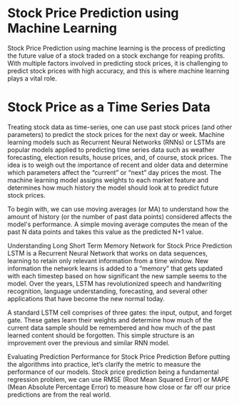 # Stock Price Prediction using Machine Learning
Stock Price Prediction using machine learning is the process of predicting the future value of a stock traded on a stock exchange for reaping profits. With multiple factors involved in predicting stock prices, it is challenging to predict stock prices with high accuracy, and this is where machine learning plays a vital role. 

# Stock Price as a Time Series Data
Treating stock data as time-series, one can use past stock prices (and other parameters) to predict the stock prices for the next day or week. Machine learning models such as Recurrent Neural Networks (RNNs) or LSTMs are popular models applied to predicting time series data such as weather forecasting, election results, house prices, and, of course, stock prices. The idea is to weigh out the importance of recent and older data and determine which parameters affect the “current” or “next” day prices the most. The machine learning model assigns weights to each market feature and determines how much history the model should look at to predict future stock prices.

To begin with, we can use moving averages (or MA) to understand how the amount of history (or the number of past data points) considered affects the model's performance. A simple moving average computes the mean of the past N data points and takes this value as the predicted N+1 value.

Understanding Long Short Term Memory Network for Stock Price Prediction
LSTM is a Recurrent Neural Network that works on data sequences, learning to retain only relevant information from a time window. New information the network learns is added to a “memory” that gets updated with each timestep based on how significant the new sample seems to the model. Over the years, LSTM has revolutionized speech and handwriting recognition, language understanding, forecasting, and several other applications that have become the new normal today. 

A standard LSTM cell comprises of three gates: the input, output, and forget gate. These gates learn their weights and determine how much of the current data sample should be remembered and how much of the past learned content should be forgotten. This simple structure is an improvement over the previous and similar RNN model.

Evaluating Prediction Performance for Stock Price Prediction
Before putting the algorithms into practice, let’s clarify the metric to measure the performance of our models. Stock price prediction being a fundamental regression problem, we can use RMSE (Root Mean Squared Error) or MAPE (Mean Absolute Percentage Error) to measure how close or far off our price predictions are from the real world.
